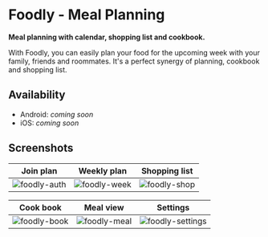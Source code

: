 # Foodly - Meal Planning

**Meal planning with calendar, shopping list and cookbook.**

With Foodly, you can easily plan your food for the upcoming week with your family, friends and roommates. It's a perfect synergy of planning, cookbook and shopping list.

## Availability 

- Android: _coming soon_
- iOS: _coming soon_

## Screenshots

Join plan|Weekly plan|Shopping list
:-:|:-:|:-:
![foodly-auth](https://user-images.githubusercontent.com/42368417/112768098-8df31680-901a-11eb-97e2-c6f008fd1efb.png)|![foodly-week](https://user-images.githubusercontent.com/42368417/112768108-a105e680-901a-11eb-96bc-f4813e554c1d.png)|![foodly-shop](https://user-images.githubusercontent.com/42368417/112768116-a9f6b800-901a-11eb-8dbc-ebbf8e51f372.png)

Cook book|Meal view|Settings
:-:|:-:|:-:
![foodly-book](https://user-images.githubusercontent.com/42368417/112768150-d3afdf00-901a-11eb-9564-c2d9fdff4131.png)|![foodly-meal](https://user-images.githubusercontent.com/42368417/112768158-da3e5680-901a-11eb-9edd-0058db46249e.png)|![foodly-settings](https://user-images.githubusercontent.com/42368417/112768228-47ea8280-901b-11eb-9fc4-c0b69644b0d2.png)
